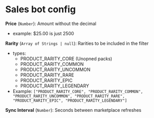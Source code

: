 # Sales bot config

**Price** (`Number`): Amount without the decimal
  - example: $25.00 is just 2500

**Rarity** (`Array of Strings | null`): Rarities to be included in the filter
  - types:
    - PRODUCT_RARITY_CORE (Unopned packs)
    - PRODUCT_RARITY_COMMON
    - PRODUCT_RARITY_UNCOMMON
    - PRODUCT_RARITY_RARE
    - PRODUCT_RARITY_EPIC
    - PRODUCT_RARITY_LEGENDARY
   - Example: `["PRODUCT_RARITY_CORE", "PRODUCT_RARITY_COMMON", "PRODUCT_RARITY_UNCOMMON", "PRODUCT_RARITY_RARE", "PRODUCT_RARITY_EPIC", "PRODUCT_RARITY_LEGENDARY"]`

**Sync Interval** (`Number`): Seconds between marketplace refreshes
